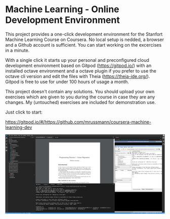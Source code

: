 # Machine Learning - Online Development Environment

This project provides a one-click development environment for the Stanfort Machine Learning Course on Coursera.
No local setup is nedded, a browser and a Github account is sufficient. You can start working on the excercises in a minute.

With a single click it starts up your personal and preconfigured cloud development environment based on Gitpod (https://gitpod.io/)
with an installed octave environment and a octave plugin if you prefer to use the octave cli version and edit the
files with Theia (https://theia-ide.org/). Gitpod is free to use for under 100 hours of usage a month.

This project doesn't contain any solutions. You should upload your own exercises which are given to you during the course in case they are any changes.
My (untouched) exercises are included for demonstration use.

Just click to start:

https://gitpod.io/#/https://github.com/mrussmann/coursera-machine-learning-dev

![Screenshot](./screenshot.png "Screenshot")